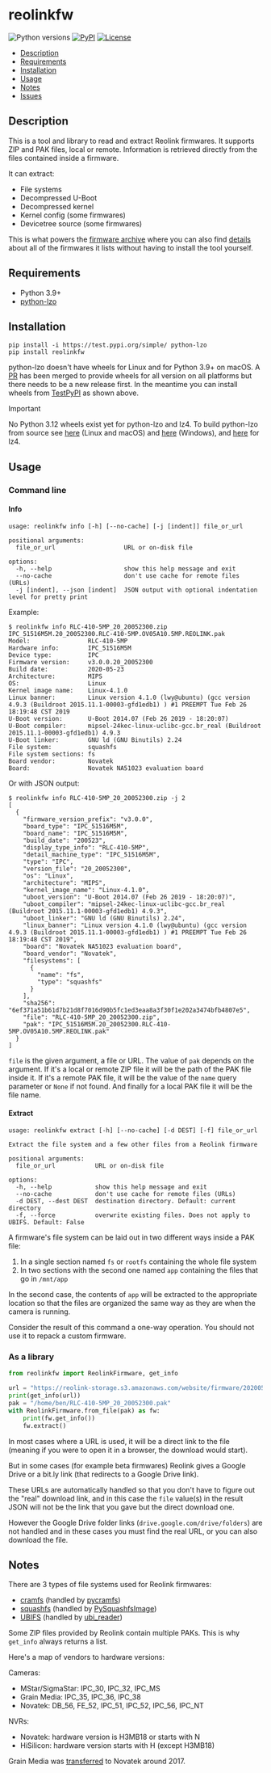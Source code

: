 # reolinkfw

<p align="left">
<a><img alt="Python versions" src="https://img.shields.io/pypi/pyversions/reolinkfw"></a>
<a href="https://pypi.org/project/reolinkfw/"><img alt="PyPI" src="https://img.shields.io/pypi/v/reolinkfw"></a>
<!-- <a href="https://github.com/psf/black"><img alt="Code style: black" src="https://img.shields.io/badge/code%20style-black-000000.svg"></a> -->
<a href="https://github.com/AT0myks/reolink-fw/blob/main/LICENSE"><img alt="License" src="https://img.shields.io/pypi/l/reolinkfw"></a>
</p>

* [Description](#description)
* [Requirements](#requirements)
* [Installation](#installation)
* [Usage](#usage)
* [Notes](#notes)
* [Issues](#issues)

## Description

This is a tool and library to read and extract Reolink firmwares.
It supports ZIP and PAK files, local or remote.
Information is retrieved directly from the files contained inside a firmware.

It can extract:
- File systems
- Decompressed U-Boot
- Decompressed kernel
- Kernel config (some firmwares)
- Devicetree source (some firmwares)

This is what powers the
[firmware archive](https://github.com/AT0myks/reolink-fw-archive)
where you can also find
[details](https://github.com/AT0myks/reolink-fw-archive/blob/main/pak_info.json)
about all of the firmwares it lists without having to install the tool yourself.

## Requirements

- Python 3.9+
- [python-lzo](https://github.com/jd-boyd/python-lzo)

## Installation

```
pip install -i https://test.pypi.org/simple/ python-lzo
pip install reolinkfw
```

python-lzo doesn't have wheels for Linux and for Python 3.9+ on macOS.
A [PR](https://github.com/jd-boyd/python-lzo/pull/75) has been merged to provide
wheels for all version on all platforms but there needs to be a new release first.
In the meantime you can install wheels from
[TestPyPI](https://test.pypi.org/project/python-lzo/) as shown above.

> [!IMPORTANT]  
> No Python 3.12 wheels exist yet for python-lzo and lz4.
> To build python-lzo from source see
> [here](https://github.com/jd-boyd/python-lzo/blob/dc6a0f365267c4db99caf941e1beeb9fdfe0fe8c/README.md#installation)
> (Linux and macOS) and
> [here](https://github.com/jd-boyd/python-lzo?tab=readme-ov-file#building-from-source)
> (Windows), and
> [here](https://python-lz4.readthedocs.io/en/stable/install.html#installing-from-source)
> for lz4.

## Usage

### Command line

#### Info

```
usage: reolinkfw info [-h] [--no-cache] [-j [indent]] file_or_url

positional arguments:
  file_or_url                   URL or on-disk file

options:
  -h, --help                    show this help message and exit
  --no-cache                    don't use cache for remote files (URLs)
  -j [indent], --json [indent]  JSON output with optional indentation level for pretty print
```

Example:

```
$ reolinkfw info RLC-410-5MP_20_20052300.zip
IPC_51516M5M.20_20052300.RLC-410-5MP.OV05A10.5MP.REOLINK.pak
Model:                RLC-410-5MP
Hardware info:        IPC_51516M5M
Device type:          IPC
Firmware version:     v3.0.0.20_20052300
Build date:           2020-05-23
Architecture:         MIPS
OS:                   Linux
Kernel image name:    Linux-4.1.0
Linux banner:         Linux version 4.1.0 (lwy@ubuntu) (gcc version 4.9.3 (Buildroot 2015.11.1-00003-gfd1edb1) ) #1 PREEMPT Tue Feb 26 18:19:48 CST 2019
U-Boot version:       U-Boot 2014.07 (Feb 26 2019 - 18:20:07)
U-Boot compiler:      mipsel-24kec-linux-uclibc-gcc.br_real (Buildroot 2015.11.1-00003-gfd1edb1) 4.9.3
U-Boot linker:        GNU ld (GNU Binutils) 2.24
File system:          squashfs
File system sections: fs
Board vendor:         Novatek
Board:                Novatek NA51023 evaluation board
```

Or with JSON output:

```
$ reolinkfw info RLC-410-5MP_20_20052300.zip -j 2
[
  {
    "firmware_version_prefix": "v3.0.0",
    "board_type": "IPC_51516M5M",
    "board_name": "IPC_51516M5M",
    "build_date": "200523",
    "display_type_info": "RLC-410-5MP",
    "detail_machine_type": "IPC_51516M5M",
    "type": "IPC",
    "version_file": "20_20052300",
    "os": "Linux",
    "architecture": "MIPS",
    "kernel_image_name": "Linux-4.1.0",
    "uboot_version": "U-Boot 2014.07 (Feb 26 2019 - 18:20:07)",
    "uboot_compiler": "mipsel-24kec-linux-uclibc-gcc.br_real (Buildroot 2015.11.1-00003-gfd1edb1) 4.9.3",
    "uboot_linker": "GNU ld (GNU Binutils) 2.24",
    "linux_banner": "Linux version 4.1.0 (lwy@ubuntu) (gcc version 4.9.3 (Buildroot 2015.11.1-00003-gfd1edb1) ) #1 PREEMPT Tue Feb 26 18:19:48 CST 2019",
    "board": "Novatek NA51023 evaluation board",
    "board_vendor": "Novatek",
    "filesystems": [
      {
        "name": "fs",
        "type": "squashfs"
      }
    ],
    "sha256": "6ef371a51b61d7b21d8f7016d90b5fc1ed3eaa8a3f30f1e202a3474bfb4807e5",
    "file": "RLC-410-5MP_20_20052300.zip",
    "pak": "IPC_51516M5M.20_20052300.RLC-410-5MP.OV05A10.5MP.REOLINK.pak"
  }
]
```

`file` is the given argument, a file or URL. The value of `pak` depends on the
argument. If it's a local or remote ZIP file it will be the path of the PAK file
inside it. If it's a remote PAK file, it will be the value of the `name` query
parameter or `None` if not found. And finally for a local PAK file it will be
the file name.

#### Extract

```
usage: reolinkfw extract [-h] [--no-cache] [-d DEST] [-f] file_or_url

Extract the file system and a few other files from a Reolink firmware

positional arguments:
  file_or_url           URL or on-disk file

options:
  -h, --help            show this help message and exit
  --no-cache            don't use cache for remote files (URLs)
  -d DEST, --dest DEST  destination directory. Default: current directory
  -f, --force           overwrite existing files. Does not apply to UBIFS. Default: False
```

A firmware's file system can be laid out in two different ways inside a PAK file:
1. In a single section named `fs` or `rootfs` containing the whole file system
1. In two sections with the second one named `app` containing the files that go in `/mnt/app`

In the second case, the contents of `app` will be extracted to the appropriate
location so that the files are organized the same way as they are when the
camera is running.

Consider the result of this command a one-way operation.
You should not use it to repack a custom firmware.

### As a library

```py
from reolinkfw import ReolinkFirmware, get_info

url = "https://reolink-storage.s3.amazonaws.com/website/firmware/20200523firmware/RLC-410-5MP_20_20052300.zip"
print(get_info(url))
pak = "/home/ben/RLC-410-5MP_20_20052300.pak"
with ReolinkFirmware.from_file(pak) as fw:
    print(fw.get_info())
    fw.extract()
```

In most cases where a URL is used, it will be a direct link to the file
(meaning if you were to open it in a browser, the download would start).

But in some cases (for example beta firmwares) Reolink gives a Google Drive or
a bit.ly link (that redirects to a Google Drive link).

These URLs are automatically handled so that you don't have to figure out the
"real" download link, and in this case the `file` value(s) in the result JSON
will not be the link that you gave but the direct download one.

However the Google Drive folder links (`drive.google.com/drive/folders`) are not
handled and in these cases you must find the real URL, or you can also download
the file.

## Notes

There are 3 types of file systems used for Reolink firmwares:
- [cramfs](https://www.kernel.org/doc/html/latest/filesystems/cramfs.html) (handled by [pycramfs](https://github.com/AT0myks/pycramfs))
- [squashfs](https://www.kernel.org/doc/html/latest/filesystems/squashfs.html) (handled by [PySquashfsImage](https://github.com/matteomattei/PySquashfsImage))
- [UBIFS](https://www.kernel.org/doc/html/latest/filesystems/ubifs.html) (handled by [ubi_reader](https://github.com/jrspruitt/ubi_reader))

Some ZIP files provided by Reolink contain multiple PAKs. This is why `get_info`
always returns a list.

Here's a map of vendors to hardware versions:

Cameras:
- MStar/SigmaStar: IPC_30, IPC_32, IPC_MS
- Grain Media: IPC_35, IPC_36, IPC_38
- Novatek: DB_56, FE_52, IPC_51, IPC_52, IPC_56, IPC_NT

NVRs:
- Novatek: hardware version is H3MB18 or starts with N
- HiSilicon: hardware version starts with H (except H3MB18)

Grain Media was
[transferred](https://web.archive.org/web/20170703025339/https://www.grain-media.com/)
to Novatek around 2017.